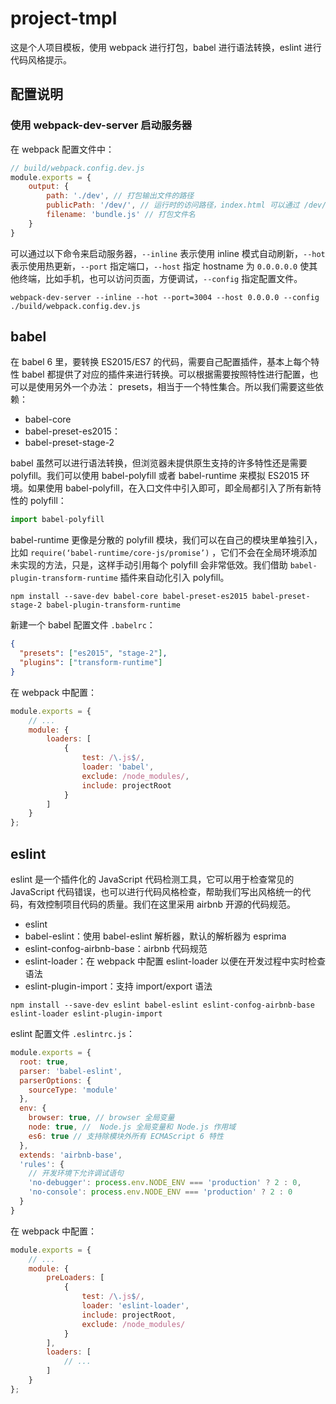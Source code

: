 # project-tmpl

这是个人项目模板，使用 webpack 进行打包，babel 进行语法转换，eslint 进行代码风格提示。

## 配置说明

### 使用 webpack-dev-server 启动服务器

在 webpack 配置文件中：

```javascript
// build/webpack.config.dev.js
module.exports = {
    output: {
        path: './dev', // 打包输出文件的路径
        publicPath: '/dev/', // 运行时的访问路径，index.html 可以通过 /dev/bundle.js 这样的路径来加载资源
        filename: 'bundle.js' // 打包文件名
    }
}
```

可以通过以下命令来启动服务器，`--inline` 表示使用 inline 模式自动刷新，`--hot` 表示使用热更新，`--port` 指定端口，`--host` 指定 hostname 为 `0.0.0.0.0` 使其他终端，比如手机，也可以访问页面，方便调试，`--config` 指定配置文件。

```shell
webpack-dev-server --inline --hot --port=3004 --host 0.0.0.0 --config ./build/webpack.config.dev.js
```

## babel

在 babel 6 里，要转换 ES2015/ES7 的代码，需要自己配置插件，基本上每个特性 babel 都提供了对应的插件来进行转换。可以根据需要按照特性进行配置，也可以是使用另外一个办法： presets，相当于一个特性集合。所以我们需要这些依赖：

- babel-core
- babel-preset-es2015：
- babel-preset-stage-2

babel 虽然可以进行语法转换，但浏览器未提供原生支持的许多特性还是需要 polyfill。我们可以使用 babel-polyfill 或者 babel-runtime 来模拟 ES2015 环境。如果使用 babel-polyfill，在入口文件中引入即可，即全局都引入了所有新特性的 polyfill：

```javascript
import babel-polyfill
```

babel-runtime 更像是分散的 polyfill 模块，我们可以在自己的模块里单独引入，比如 `require(‘babel-runtime/core-js/promise’)` ，它们不会在全局环境添加未实现的方法，只是，这样手动引用每个 polyfill 会非常低效。我们借助 `babel-plugin-transform-runtime` 插件来自动化引入 polyfill。

```shell
npm install --save-dev babel-core babel-preset-es2015 babel-preset-stage-2 babel-plugin-transform-runtime
```

新建一个 babel 配置文件 `.babelrc`：

```json
{
  "presets": ["es2015", "stage-2"],
  "plugins": ["transform-runtime"]
}
```

在 webpack 中配置：

```javascript
module.exports = {
    // ...
    module: {
        loaders: [
            {
                test: /\.js$/,
                loader: 'babel',
                exclude: /node_modules/,
                include: projectRoot
            }
        ]
    }
};
```

## eslint

eslint 是一个插件化的 JavaScript 代码检测工具，它可以用于检查常见的 JavaScript 代码错误，也可以进行代码风格检查，帮助我们写出风格统一的代码，有效控制项目代码的质量。我们在这里采用 airbnb 开源的代码规范。

- eslint
- babel-eslint：使用 babel-eslint 解析器，默认的解析器为 esprima
- eslint-confog-airbnb-base：airbnb 代码规范
- eslint-loader：在 webpack 中配置 eslint-loader 以便在开发过程中实时检查语法
- eslint-plugin-import：支持 import/export 语法

```shell
npm install --save-dev eslint babel-eslint eslint-confog-airbnb-base eslint-loader eslint-plugin-import
```

eslint 配置文件 `.eslintrc.js`：

```javascript
module.exports = {
  root: true,
  parser: 'babel-eslint',
  parserOptions: {
    sourceType: 'module'
  },
  env: {
    browser: true, // browser 全局变量
    node: true, //  Node.js 全局变量和 Node.js 作用域
    es6: true // 支持除模块外所有 ECMAScript 6 特性
  },
  extends: 'airbnb-base',
  'rules': {
    // 开发环境下允许调试语句
    'no-debugger': process.env.NODE_ENV === 'production' ? 2 : 0,
    'no-console': process.env.NODE_ENV === 'production' ? 2 : 0
  }
}
```

在 webpack 中配置：

```javascript
module.exports = {
    // ...
    module: {
        preLoaders: [
            {
                test: /\.js$/,
                loader: 'eslint-loader',
                include: projectRoot,
                exclude: /node_modules/
            }
        ],
        loaders: [
            // ...
        ]
    }
};
```


